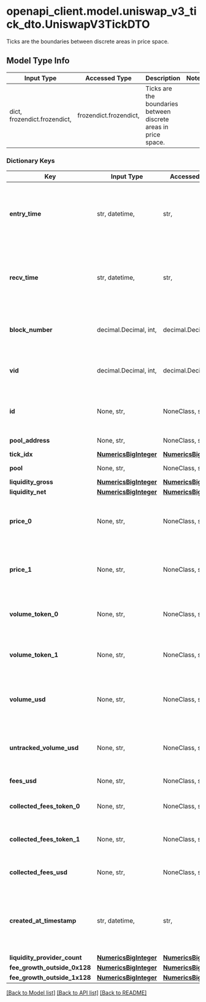 # openapi_client.model.uniswap_v3_tick_dto.UniswapV3TickDTO

Ticks are the boundaries between discrete areas in price space.

## Model Type Info
Input Type | Accessed Type | Description | Notes
------------ | ------------- | ------------- | -------------
dict, frozendict.frozendict,  | frozendict.frozendict,  | Ticks are the boundaries between discrete areas in price space. | 

### Dictionary Keys
Key | Input Type | Accessed Type | Description | Notes
------------ | ------------- | ------------- | ------------- | -------------
**entry_time** | str, datetime,  | str,  |  | [optional] value must conform to RFC-3339 date-time
**recv_time** | str, datetime,  | str,  |  | [optional] value must conform to RFC-3339 date-time
**block_number** | decimal.Decimal, int,  | decimal.Decimal,  | Number of block in which entity was recorded. | [optional] value must be a 64 bit integer
**vid** | decimal.Decimal, int,  | decimal.Decimal,  |  | [optional] value must be a 64 bit integer
**id** | None, str,  | NoneClass, str,  | Identifier, format: (pool address)#(tick index) | [optional] 
**pool_address** | None, str,  | NoneClass, str,  | Pool address. | [optional] 
**tick_idx** | [**NumericsBigInteger**](NumericsBigInteger.md) | [**NumericsBigInteger**](NumericsBigInteger.md) |  | [optional] 
**pool** | None, str,  | NoneClass, str,  | Pool address. | [optional] 
**liquidity_gross** | [**NumericsBigInteger**](NumericsBigInteger.md) | [**NumericsBigInteger**](NumericsBigInteger.md) |  | [optional] 
**liquidity_net** | [**NumericsBigInteger**](NumericsBigInteger.md) | [**NumericsBigInteger**](NumericsBigInteger.md) |  | [optional] 
**price_0** | None, str,  | NoneClass, str,  | Calculated price of token0 of tick within this pool - constant. | [optional] 
**price_1** | None, str,  | NoneClass, str,  | Calculated price of token1 of tick within this pool - constant. | [optional] 
**volume_token_0** | None, str,  | NoneClass, str,  | Lifetime volume of token0 with this tick in range. | [optional] 
**volume_token_1** | None, str,  | NoneClass, str,  | Lifetime volume of token1 with this tick in range. | [optional] 
**volume_usd** | None, str,  | NoneClass, str,  | Lifetime volume in derived USD with this tick in range. | [optional] 
**untracked_volume_usd** | None, str,  | NoneClass, str,  | Lifetime volume in untracked USD with this tick in range. | [optional] 
**fees_usd** | None, str,  | NoneClass, str,  | Fees in USD. | [optional] 
**collected_fees_token_0** | None, str,  | NoneClass, str,  | All time collected fees in token0. | [optional] 
**collected_fees_token_1** | None, str,  | NoneClass, str,  | All time collected fees in token1. | [optional] 
**collected_fees_usd** | None, str,  | NoneClass, str,  | All time collected fees in USD. | [optional] 
**created_at_timestamp** | str, datetime,  | str,  | Created time. | [optional] value must conform to RFC-3339 date-time
**liquidity_provider_count** | [**NumericsBigInteger**](NumericsBigInteger.md) | [**NumericsBigInteger**](NumericsBigInteger.md) |  | [optional] 
**fee_growth_outside_0x128** | [**NumericsBigInteger**](NumericsBigInteger.md) | [**NumericsBigInteger**](NumericsBigInteger.md) |  | [optional] 
**fee_growth_outside_1x128** | [**NumericsBigInteger**](NumericsBigInteger.md) | [**NumericsBigInteger**](NumericsBigInteger.md) |  | [optional] 

[[Back to Model list]](../../README.md#documentation-for-models) [[Back to API list]](../../README.md#documentation-for-api-endpoints) [[Back to README]](../../README.md)

